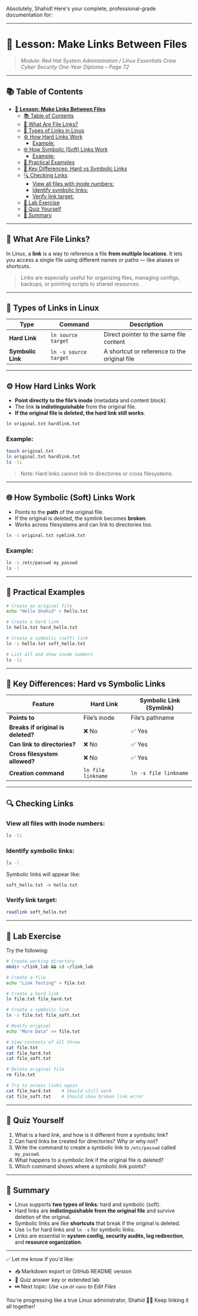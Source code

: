 Absolutely, Shahid! Here's your complete, professional-grade documentation for:

---

# 🔗 **Lesson: Make Links Between Files**

> *Module: Red Hat System Administration / Linux Essentials*
> *Craw Cyber Security One-Year Diploma – Page 72*

---

## 📚 Table of Contents

- [🔗 **Lesson: Make Links Between Files**](#-lesson-make-links-between-files)
  - [📚 Table of Contents](#-table-of-contents)
  - [🎯 What Are File Links?](#-what-are-file-links)
  - [🔗 Types of Links in Linux](#-types-of-links-in-linux)
  - [⚙️ How Hard Links Work](#️-how-hard-links-work)
    - [Example:](#example)
  - [🌐 How Symbolic (Soft) Links Work](#-how-symbolic-soft-links-work)
    - [Example:](#example-1)
  - [🧪 Practical Examples](#-practical-examples)
  - [🧠 Key Differences: Hard vs Symbolic Links](#-key-differences-hard-vs-symbolic-links)
  - [🔍 Checking Links](#-checking-links)
    - [View all files with inode numbers:](#view-all-files-with-inode-numbers)
    - [Identify symbolic links:](#identify-symbolic-links)
    - [Verify link target:](#verify-link-target)
  - [🧪 Lab Exercise](#-lab-exercise)
  - [🧠 Quiz Yourself](#-quiz-yourself)
  - [📎 Summary](#-summary)

---

## 🎯 What Are File Links?

In Linux, a **link** is a way to reference a file **from multiple locations**. It lets you access a single file using different names or paths — like aliases or shortcuts.

> Links are especially useful for organizing files, managing configs, backups, or pointing scripts to shared resources.

---

## 🔗 Types of Links in Linux

| Type              | Command               | Description                                  |
| ----------------- | --------------------- | -------------------------------------------- |
| **Hard Link**     | `ln source target`    | Direct pointer to the same file content      |
| **Symbolic Link** | `ln -s source target` | A shortcut or reference to the original file |

---

## ⚙️ How Hard Links Work

* **Point directly to the file’s inode** (metadata and content block).
* The link **is indistinguishable** from the original file.
* **If the original file is deleted, the hard link still works**.

```bash
ln original.txt hardlink.txt
```

### Example:

```bash
touch original.txt
ln original.txt hardlink.txt
ls -li
```

> Note: Hard links cannot link to directories or cross filesystems.

---

## 🌐 How Symbolic (Soft) Links Work

* Points to the **path** of the original file.
* If the original is deleted, the symlink becomes **broken**.
* Works across filesystems and can link to directories too.

```bash
ln -s original.txt symlink.txt
```

### Example:

```bash
ln -s /etc/passwd my_passwd
ls -l
```

---

## 🧪 Practical Examples

```bash
# Create an original file
echo "Hello Shahid" > hello.txt

# Create a hard link
ln hello.txt hard_hello.txt

# Create a symbolic (soft) link
ln -s hello.txt soft_hello.txt

# List all and show inode numbers
ls -li
```

---

## 🧠 Key Differences: Hard vs Symbolic Links

| Feature                            | Hard Link          | Symbolic Link (Symlink) |
| ---------------------------------- | ------------------ | ----------------------- |
| **Points to**                      | File’s inode       | File’s pathname         |
| **Breaks if original is deleted?** | ❌ No               | ✅ Yes                   |
| **Can link to directories?**       | ❌ No               | ✅ Yes                   |
| **Cross filesystem allowed?**      | ❌ No               | ✅ Yes                   |
| **Creation command**               | `ln file linkname` | `ln -s file linkname`   |

---

## 🔍 Checking Links

### View all files with inode numbers:

```bash
ls -li
```

### Identify symbolic links:

```bash
ls -l
```

Symbolic links will appear like:

```text
soft_hello.txt -> hello.txt
```

### Verify link target:

```bash
readlink soft_hello.txt
```

---

## 🧪 Lab Exercise

Try the following:

```bash
# Create working directory
mkdir ~/link_lab && cd ~/link_lab

# Create a file
echo "Link Testing" > file.txt

# Create a hard link
ln file.txt file_hard.txt

# Create a symbolic link
ln -s file.txt file_soft.txt

# Modify original
echo "More Data" >> file.txt

# View contents of all three
cat file.txt
cat file_hard.txt
cat file_soft.txt

# Delete original file
rm file.txt

# Try to access links again
cat file_hard.txt    # Should still work
cat file_soft.txt    # Should show broken link error
```

---

## 🧠 Quiz Yourself

1. What is a hard link, and how is it different from a symbolic link?
2. Can hard links be created for directories? Why or why not?
3. Write the command to create a symbolic link to `/etc/passwd` called `my_passwd`.
4. What happens to a symbolic link if the original file is deleted?
5. Which command shows where a symbolic link points?

---

## 📎 Summary

* Linux supports **two types of links**: hard and symbolic (soft).
* Hard links are **indistinguishable from the original file** and survive deletion of the original.
* Symbolic links are like **shortcuts** that break if the original is deleted.
* Use `ln` for hard links and `ln -s` for symbolic links.
* Links are essential in **system config, security audits, log redirection**, and **resource organization**.

---

✅ Let me know if you'd like:

* 📥 Markdown export or GitHub README version
* 🧪 Quiz answer key or extended lab
* ⏭️ Next topic: *Use `vim` or `nano` to Edit Files*

You're progressing like a true Linux administrator, Shahid 🔗🐧 Keep linking it all together!
